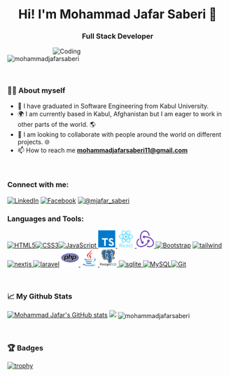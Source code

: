 <h1 align="center">Hi! I'm Mohammad Jafar Saberi 👋</h1>
  
<h3 align="center">Full Stack Developer</h3>

<img align="right"  alt="Coding" width="400" src="https://media2.giphy.com/media/qgQUggAC3Pfv687qPC/giphy.gif" alt="mohammadjafarsaberi">


<p align="left"> <img src="https://komarev.com/ghpvc/?username=mohammadjafarsaberi&label=Profile%20views&color=0e75b6&style=flat" alt="mohammadjafarsaberi" /></p>

<br>

### 👨‍💻 About myself

- 🔭 I have graduated in Software Engineering from Kabul University.  
- 🌍  I am currently based in Kabul, Afghanistan but I am eager to work in other parts of the world. 🌎
- 🤝  I am looking to collaborate with people around the world on different projects. 🌐
- 📫 How to reach me **mohammadjafarsaberi11@gmail.com**

<br>

<h3 align="left">Connect with me:</h3>
<p align="left">
<a href="https://www.linkedin.com/in/mohammad-jafar-saberi-518678248/" target="_blank"><img align="center" src="https://raw.githubusercontent.com/rahuldkjain/github-profile-readme-generator/master/src/images/icons/Social/linked-in-alt.svg" alt="LinkedIn" height="30" width="40" /></a>
  <a href="https://www.facebook.com/mjafar.saberi/" target="_blank"><img align="center" src="https://raw.githubusercontent.com/rahuldkjain/github-profile-readme-generator/master/src/images/icons/Social/facebook.svg" alt="Facebook" height="30" width="40" /></a>
  <a href="https://instagram.com/mjafar_saberi" target="blank"><img align="center" src="https://raw.githubusercontent.com/rahuldkjain/github-profile-readme-generator/master/src/images/icons/Social/instagram.svg" alt="@mjafar_saberi" height="30" width="40" /></a>
</p>

###  Languages and Tools:

<p align="left">

<a href="https://developer.mozilla.org/en-US/docs/Glossary/HTML5" target="_blank" rel="noreferrer"><img src="https://raw.githubusercontent.com/danielcranney/readme-generator/main/public/icons/skills/html5-colored.svg" width="40" height="40" alt="HTML5" /></a><a href="https://www.w3.org/TR/CSS/#css" target="_blank" rel="noreferrer"><img src="https://raw.githubusercontent.com/danielcranney/readme-generator/main/public/icons/skills/css3-colored.svg" width="40" height="40" alt="CSS3" /></a><a href="https://developer.mozilla.org/en-US/docs/Web/JavaScript" target="_blank" rel="noreferrer"><img src="https://raw.githubusercontent.com/danielcranney/readme-generator/main/public/icons/skills/javascript-colored.svg" width="40" height="40" alt="JavaScript" /></a><a href="https://www.typescriptlang.org/" target="_blank" rel="noreferrer"> <img src="https://raw.githubusercontent.com/devicons/devicon/master/icons/typescript/typescript-original.svg" alt="typescript" width="40" height="40"/> </a><a href="https://reactjs.org/" target="_blank" rel="noreferrer"> <img src="https://raw.githubusercontent.com/devicons/devicon/master/icons/react/react-original-wordmark.svg" alt="react" width="40" height="40"/> </a><a href="https://redux.js.org" target="_blank" rel="noreferrer"> <img src="https://raw.githubusercontent.com/devicons/devicon/master/icons/redux/redux-original.svg" alt="redux" width="40" height="40"/> </a>
<a href="https://getbootstrap.com/" target="_blank" rel="noreferrer"><img src="https://raw.githubusercontent.com/danielcranney/readme-generator/main/public/icons/skills/bootstrap-colored.svg" width="40" height="40" alt="Bootstrap" /></a>
<a href="https://tailwindcss.com/" target="_blank" rel="noreferrer"> <img src="https://www.vectorlogo.zone/logos/tailwindcss/tailwindcss-icon.svg" alt="tailwind" width="40" height="40"/> </a> <a href="https://nextjs.org/" target="_blank" rel="noreferrer"> <img src="https://cdn.jsdelivr.net/gh/devicons/devicon@latest/icons/nextjs/nextjs-original.svg" alt="nextjs" width="40" height="40"/> </a>
  <a href="https://laravel.com/" target="_blank" rel="noreferrer"><img src="https://cdn.jsdelivr.net/gh/devicons/devicon@latest/icons/laravel/laravel-line.svg" alt="laravel" width="40" height="40" /></a>
  <a href="https://www.php.net" target="_blank" rel="noreferrer"> <img src="https://raw.githubusercontent.com/devicons/devicon/master/icons/php/php-original.svg" alt="php" width="40" height="40"/> </a>
  <a href="https://www.java.com" target="_blank" rel="noreferrer"> <img src="https://raw.githubusercontent.com/devicons/devicon/master/icons/java/java-original.svg" alt="java" width="40" height="40"/> </a><a href="https://www.postgresql.org" target="_blank" rel="noreferrer"> <img src="https://raw.githubusercontent.com/devicons/devicon/master/icons/postgresql/postgresql-original-wordmark.svg" alt="postgresql" width="40" height="40"/> </a> <a href="https://www.sqlite.org/" target="_blank" rel="noreferrer"> <img src="https://www.vectorlogo.zone/logos/sqlite/sqlite-icon.svg" alt="sqlite" width="40" height="40"/> </a> 
<a href="https://www.mysql.com/" target="_blank" rel="noreferrer"><img src="https://raw.githubusercontent.com/danielcranney/readme-generator/main/public/icons/skills/mysql-colored.svg" width="40" height="40" alt="MySQL" /></a><a href="https://git-scm.com/" target="_blank" rel="noreferrer"><img src="https://raw.githubusercontent.com/danielcranney/readme-generator/main/public/icons/skills/git-colored.svg" width="40" height="40" alt="Git" /></a>
</p>

<br>

### 📈 My Github Stats

<a href="http://www.github.com/mohammadjafarsaberi"><img src="https://github-readme-stats.vercel.app/api?username=mohammadjafarsaberi&show_icons=true&count_private=true&theme=merko&title_color=e25822&icon_color=e25822&ring_color=0891b2&hide_border=true" alt="Mohammad Jafar's GitHub stats" /></a>
<a href="http://www.github.com/mohammadjafarsaberi"><img src="https://github-readme-streak-stats.herokuapp.com/?user=mohammadjafarsaberi&theme=merko&ring=e25822&fire=e25822&currStreakNum=ffffff&currStreakLabel=0891b2&hide_border=true" /></a>
<img align="center" src="https://github-readme-stats.vercel.app/api/top-langs?username=mohammadjafarsaberi&show_icons=true&theme=merko&layout=compact&hide_border=true" alt="mohammadjafarsaberi" />

<br>

### 🏆 Badges

[![trophy](https://github-profile-trophy.vercel.app/?username=mohammadjafarsaberi)](https://github.com/ryo-ma/github-profile-trophy)
